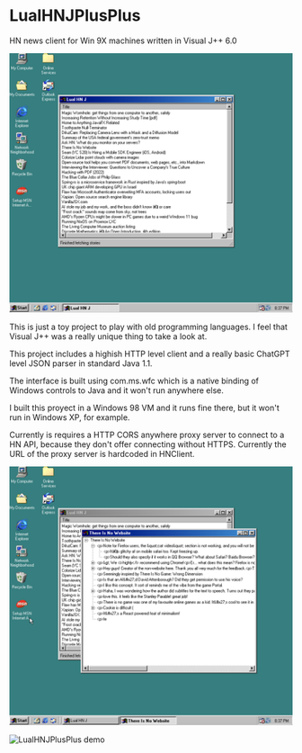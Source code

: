 # LualHNJPlusPlus
HN news client for Win 9X machines written in Visual J++ 6.0

![LualHNJPlusPlus main window](media/main-window.png)

This is just a toy project to play with old programming languages.
I feel that Visual J++ was a really unique thing to take a look at.

This project includes a highish HTTP level client and a really basic
ChatGPT level JSON parser in standard Java 1.1.

The interface is built using com.ms.wfc which is a native binding of
Windows controls to Java and it won't run anywhere else.

I built this proyect in a Windows 98 VM and it runs fine there, but it
won't run in Windows XP, for example.

Currently is requires a HTTP CORS anywhere proxy server to connect to
a HN API, because they don't offer connecting without HTTPS.
Currently the URL of the proxy server is hardcoded in HNClient.

![LualHNJPlusPlus item window](media/item-window.png)

![LualHNJPlusPlus demo](media/video-recording.png)
